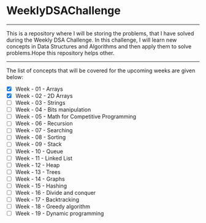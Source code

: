 # WeeklyDSAChallenge

---

This is a repository where I will be storing the problems, that I have solved during the Weekly DSA Challenge. In this challenge, I will learn new concepts in Data Structures and Algorithms and then apply them to solve problems.Hope this repository helps other.

---

The list of concepts that will be covered for the upcoming weeks are given below:

- [x] Week - 01 - Arrays
- [x] Week - 02 - 2D Arrays
- [ ] Week - 03 - Strings
- [ ] Week - 04 - Bits manipulation
- [ ] Week - 05 - Math for Competitive Programming
- [ ] Week - 06 - Recursion
- [ ] Week - 07 - Searching
- [ ] Week - 08 - Sorting
- [ ] Week - 09 - Stack
- [ ] Week - 10 - Queue
- [ ] Week - 11 - Linked List
- [ ] Week - 12 - Heap
- [ ] Week - 13 - Trees
- [ ] Week - 14 - Graphs
- [ ] Week - 15 - Hashing
- [ ] Week - 16 - Divide and conquer
- [ ] Week - 17 - Backtracking
- [ ] Week - 18 - Greedy algorithm
- [ ] Week - 19 - Dynamic programming
